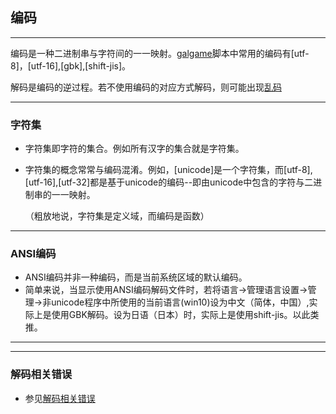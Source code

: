 ## 编码

---

编码是一种二进制串与字符间的一一映射。[galgame](/概念/galgame.md)脚本中常用的编码有[utf-8]，[utf-16],[gbk],[shift-jis]。

解码是编码的逆过程。若不使用编码的对应方式解码，则可能出现[乱码](/概念/乱码.md)

---

### 字符集

  + 字符集即字符的集合。例如所有汉字的集合就是字符集。
  + 字符集的概念常常与编码混淆。例如，[unicode]是一个字符集，而[utf-8],[utf-16],[utf-32]都是基于unicode的编码--即由unicode中包含的字符与二进制串的一一映射。
  
    
    （粗放地说，字符集是定义域，而编码是函数）

---

### ANSI编码

  + ANSI编码并非一种编码，而是当前系统区域的默认编码。
  + 简单来说，当显示使用ANSI编码解码文件时，若将语言->管理语言设置->管理->非unicode程序中所使用的当前语言(win10)设为中文（简体，中国）,实际上是使用GBK解码。设为日语（日本）时，实际上是使用shift-jis。以此类推。  

---

---

### 解码相关错误
  + 参见[解码相关错误](常见问题/解码相关错误.md)
